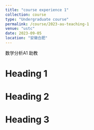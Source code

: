 ```yaml
---
title: "course experience 1"
collection: course
type: "Undergraduate course"
permalink: /course/2023-au-teaching-1
venue: "ustc"
date: 2023-09-05
location: "安徽合肥"
---
```


数学分析A1 助教

Heading 1
======

Heading 2
======

Heading 3
======